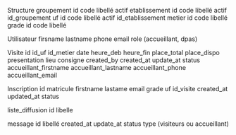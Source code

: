 Structure
groupement    id code libellé actif
etablissement id code libellé actif  id_groupement 
uf            id code libellé actif id_etablissement
metier        id code libellé
grade         id code libellé

Utilisateur
firsname lastname phone email role (accueillant, dpas)


Visite
id id_uf id_metier date heure_deb heure_fin place_total place_dispo 
presentation lieu consigne created_by created_at update_at status 
accueillant_firstname accueillant_lastname accueillant_phone accueillant_email

Inscription
id matricule firstname lastame email grade uf id_visite created_at updated_at status

liste_diffusion
id libelle 

message
id libellé created_at update_at status type (visiteurs ou accueillant)

